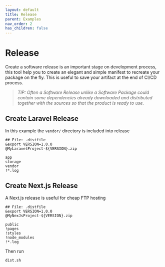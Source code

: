 ```yaml
---
layout: default
title: Release
parent: Examples
nav_order: 2
has_children: false
---
```


# Release

Create a software release is an important stage on development process, this tool help you to create an elegant and simple manifest to recreate your package on the fly. This is useful to save your artifact at the end of CI/CD process.

> _TIP: Often a Software Release unlike a Software Package could contain some dependencies already downloaded and distributed together with the sources so that the product is ready to use._

## Create Laravel Release

In this example the `vendor/` directory is included into release

```shell
## File: .distfile
&export VERSION=1.0.0
@MyLaravelProject-${VERSION}.zip

app
storage
vendor
!*.log
```

## Create Next.js Release

A Next.js release is useful for cheap FTP hosting

```shell
## File: .distfile
&export VERSION=1.0.0
@MyNexJsProject-${VERSION}.zip

public
!pages
!styles
!node_modules
!*.log
```

Then run

```shell
dist.sh
```
